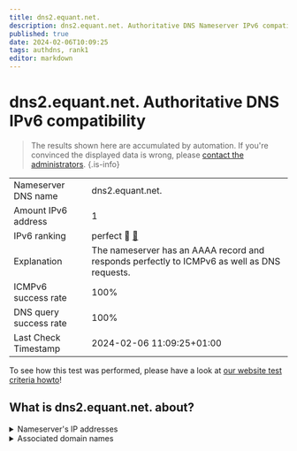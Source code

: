 ```yaml
---
title: dns2.equant.net.
description: dns2.equant.net. Authoritative DNS Nameserver IPv6 compatibility
published: true
date: 2024-02-06T10:09:25
tags: authdns, rank1
editor: markdown
---
```


# dns2.equant.net. Authoritative DNS IPv6 compatibility

> The results shown here are accumulated by automation. If you're convinced the displayed data is wrong, please [contact the administrators](/howto/chat). 
{.is-info}




|   |   |
| - | - |
| Nameserver DNS name | dns2.equant.net.
| Amount IPv6 address | 1
| IPv6 ranking | perfect :1st_place_medal: [🔗](/howto/ranking) |
| Explanation | The nameserver has an AAAA record and responds perfectly to ICMPv6 as well as DNS requests. |
| ICMPv6 success rate | 100%|
| DNS query success rate | 100% |
| Last Check Timestamp | 2024-02-06 11:09:25+01:00 |

To see how this test was performed, please have a look at [our website test criteria howto](/howto/testcriteria/authdns)!


## What is dns2.equant.net. about?




<details>
<summary>Nameserver's IP addresses</summary>

2a01:ce9d:0:1001:57:73:127:194

</details>



<details>
<summary>Associated domain names</summary>

renault.fr

</details>
